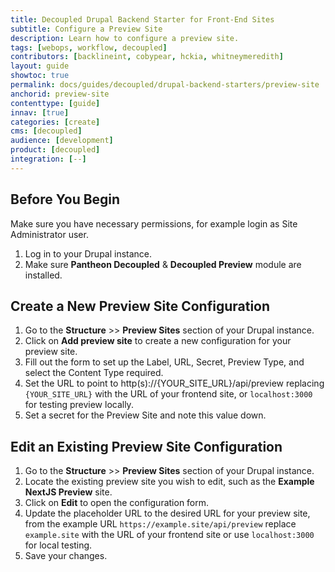 ```yaml
---
title: Decoupled Drupal Backend Starter for Front-End Sites
subtitle: Configure a Preview Site
description: Learn how to configure a preview site.
tags: [webops, workflow, decoupled]
contributors: [backlineint, cobypear, hckia, whitneymeredith]
layout: guide
showtoc: true
permalink: docs/guides/decoupled/drupal-backend-starters/preview-site
anchorid: preview-site
contenttype: [guide]
innav: [true]
categories: [create]
cms: [decoupled]
audience: [development]
product: [decoupled]
integration: [--]
---
```


## Before You Begin

Make sure you have necessary permissions, for example login as Site
Administrator user.

1. Log in to your Drupal instance.
1. Make sure **Pantheon Decoupled** & **Decoupled Preview** module are
   installed.

## Create a New Preview Site Configuration

1. Go to the **Structure** >> **Preview Sites** section of your Drupal instance.
1. Click on **Add preview site** to create a new configuration for your preview
   site.
1. Fill out the form to set up the Label, URL, Secret, Preview Type, and select
   the Content Type required.
1. Set the URL to point to http(s)://{YOUR_SITE_URL}/api/preview replacing
   `{YOUR_SITE_URL}` with the URL of your frontend site, or `localhost:3000` for testing preview locally.
1. Set a secret for the Preview Site and note this value down.

## Edit an Existing Preview Site Configuration

1. Go to the **Structure** >> **Preview Sites** section of your Drupal instance.
1. Locate the existing preview site you wish to edit, such as the **Example
   NextJS Preview** site.
1. Click on **Edit** to open the configuration form.
1. Update the placeholder URL to the desired URL for your preview site, from the
   example URL `https://example.site/api/preview` replace `example.site` with
   the URL of your frontend site or use `localhost:3000` for local testing.
1. Save your changes.
